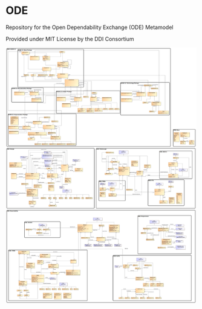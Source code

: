# ODE
Repository for the Open Dependability Exchange (ODE) Metamodel

Provided under MIT License by the DDI Consortium

![Overview of the ODEv2][odev2hq]

[odev2hq]: https://github.com/Digital-Dependability-Identities/ODE/blob/main/Images/ODEv2.png "ODE v2"

